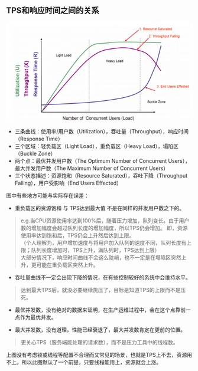 ## TPS和响应时间之间的关系
![图](https://github.com/zhengxiaoyu59/Notes/blob/master/%E6%80%A7%E8%83%BD%E6%B5%8B%E8%AF%95%E5%AE%9E%E6%88%9830%E8%AE%B2/images/021.png?raw=true)  
* 三条曲线：使用率/用户数（Utilization），吞吐量（Throughput），响应时间（Response Time）  
* 三个区域：轻负载区（Light Load），重负载区（Heavy Load），塌陷区（Buckle Zone）  
* 两个点：最优并发用户数（The Optimum Number of Concurrent Users），最大并发用户数（The Maximum Number of Concurrent Users）  
* 三个状态描述：资源饱和（Resource Saturated），吞吐下降（Throughput Falling），用户受影响（End Users Effected）  

图中有些地方可能与实际存在误差：  
* 重负载区的资源饱和 与 TPS达到最大值 不是在同样的并发用户数之下的。  
> e.g.当CPU资源使用率达到100%后，随着压力增加，队列变长。由于用户数的增加幅度会超过队列长度的增加幅度，所以TPS仍会增加。
即，资源使用率达到饱和后，TPS仍会上升然后达到上限。  
（个人理解为，用户增加速度与将用户加入队列的速度不同，队列长度有上限；队列长度增加时，TPS上升，满队列时，TPS达到上限）  
大部分情况下，响应时间曲线不会这么陡峭，也不一定是在塌陷区突然上升，更可能在重负载区突然上升。  

* 吞吐量曲线不一定会出现下降的情况，在有些控制较好的系统中会维持水平。
> 达到最大TPS后，就没必要继续施压了，目标是知道TPS的上限而不是压死。  

* 最优并发数，没有绝对的数据来证明，在生产运维过程中，会在这个点靠前一点作为最优并发。

* 最大并发数，没有道理，性能已经衰退了，最大并发数肯定在更前的位置。
> 更关心TPS（服务端能处理的请求数），而不是压力工具中的线程数。  

上图没有考虑锁或线程等配置不合理而又常见的场景，也就是TPS上不去，资源用不上。所以此图默认了一个前提，只要线程能用上，资源就会上涨。  


